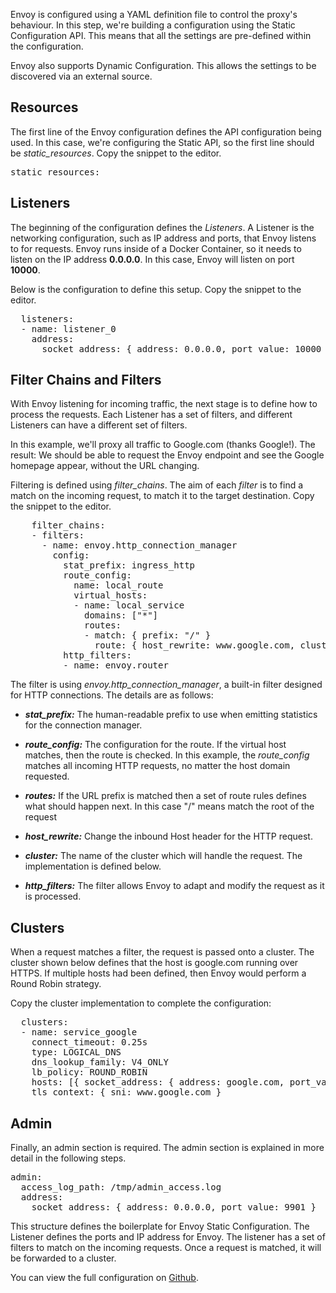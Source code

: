 Envoy is configured using a YAML definition file to control the proxy's behaviour. In this step, we're building a configuration using the Static Configuration API. This means that all the settings are pre-defined within the configuration.

Envoy also supports Dynamic Configuration. This allows the settings to be discovered via an external source.

## Resources

The first line of the Envoy configuration defines the API configuration being used. In this case, we're configuring the Static API, so the first line should be *static_resources*. Copy the snippet to the editor.

<pre class="file"  data-filename="envoy.yaml" data-target="replace">static_resources:</pre>

## Listeners

The beginning of the configuration defines the _Listeners_. A Listener is the networking configuration, such as IP address and ports, that Envoy listens to for requests. Envoy runs inside of a Docker Container, so it needs to listen on the IP address **0.0.0.0**. In this case, Envoy will listen on port **10000**.

Below is the configuration to define this setup. Copy the snippet to the editor.

<pre class="file"  data-filename="envoy.yaml" data-target="append">  listeners:
  - name: listener_0
    address:
      socket_address: { address: 0.0.0.0, port_value: 10000 }
</pre>

## Filter Chains and Filters

With Envoy listening for incoming traffic, the next stage is to define how to process the requests. Each Listener has a set of filters, and different Listeners can have a different set of filters.

In this example, we'll proxy all traffic to Google.com (thanks Google!). The result: We should be able to request the Envoy endpoint and see the Google homepage appear, without the URL changing.

Filtering is defined using *filter_chains*. The aim of each _filter_ is to find a match on the incoming request, to match it to the target destination. Copy the snippet to the editor.

<pre class="file"  data-filename="envoy.yaml" data-target="append">    filter_chains:
    - filters:
      - name: envoy.http_connection_manager
        config:
          stat_prefix: ingress_http
          route_config:
            name: local_route
            virtual_hosts:
            - name: local_service
              domains: ["*"]
              routes:
              - match: { prefix: "/" }
                route: { host_rewrite: www.google.com, cluster: service_google }
          http_filters:
          - name: envoy.router
</pre>

The filter is using *envoy.http_connection_manager*, a built-in filter designed for HTTP connections. The details are as follows:

- ***stat_prefix:*** The human-readable prefix to use when emitting statistics for the connection manager.

- ***route_config:*** The configuration for the route. If the virtual host matches, then the route is checked. In this example, the *route_config* matches all incoming HTTP requests, no matter the host domain requested.

- ***routes:*** If the URL prefix is matched then a set of route rules defines what should happen next. In this case "/" means match the root of the request

- ***host_rewrite:*** Change the inbound Host header for the HTTP request.

- ***cluster:*** The name of the cluster which will handle the request. The implementation is defined below.

- ***http_filters:*** The filter allows Envoy to adapt and modify the request as it is processed.

## Clusters

When a request matches a filter, the request is passed onto a cluster. The cluster shown below defines that the host is google.com running over HTTPS. If multiple hosts had been defined, then Envoy would perform a Round Robin strategy.

Copy the cluster implementation to complete the configuration:

<pre class="file"  data-filename="envoy.yaml" data-target="append">  clusters:
  - name: service_google
    connect_timeout: 0.25s
    type: LOGICAL_DNS
    dns_lookup_family: V4_ONLY
    lb_policy: ROUND_ROBIN
    hosts: [{ socket_address: { address: google.com, port_value: 443 }}]
    tls_context: { sni: www.google.com }
</pre>

## Admin

Finally, an admin section is required. The admin section is explained in more detail in the following steps.

<pre class="file"  data-filename="envoy.yaml" data-target="append">admin:
  access_log_path: /tmp/admin_access.log
  address:
    socket_address: { address: 0.0.0.0, port_value: 9901 }
</pre>

This structure defines the boilerplate for Envoy Static Configuration. The Listener defines the ports and IP address for Envoy. The listener has a set of filters to match on the incoming requests. Once a request is matched, it will be forwarded to a cluster.

You can view the full configuration on [Github](https://github.com/envoyproxy/envoy/blob/6a578630a8f6189f86bc1e6b4b4d7ebffabadadd/configs/google_com_proxy.v2.yaml).
